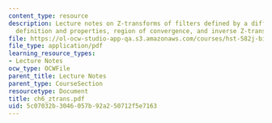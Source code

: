 ```yaml
---
content_type: resource
description: Lecture notes on Z-transforms of filters defined by a difference equation,
  definition and properties, region of convergence, and inverse Z-transforms.
file: https://ol-ocw-studio-app-qa.s3.amazonaws.com/courses/hst-582j-biomedical-signal-and-image-processing-spring-2007/5c07032b3046057b92a250712f5e7163_ch6_ztrans.pdf
file_type: application/pdf
learning_resource_types:
- Lecture Notes
ocw_type: OCWFile
parent_title: Lecture Notes
parent_type: CourseSection
resourcetype: Document
title: ch6_ztrans.pdf
uid: 5c07032b-3046-057b-92a2-50712f5e7163
---
```

